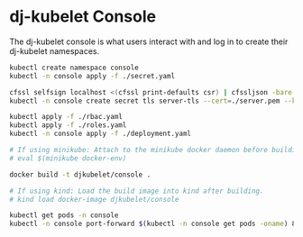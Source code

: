# dj-kubelet Console

The dj-kubelet console is what users interact with and log in to create their dj-kubelet namespaces.

```bash
kubectl create namespace console
kubectl -n console apply -f ./secret.yaml

cfssl selfsign localhost <(cfssl print-defaults csr) | cfssljson -bare server
kubectl -n console create secret tls server-tls --cert=./server.pem --key=./server-key.pem

kubectl apply -f ./rbac.yaml
kubectl apply -f ./roles.yaml
kubectl -n console apply -f ./deployment.yaml

# If using minikube: Attach to the minikube docker daemon before building.
# eval $(minikube docker-env)

docker build -t djkubelet/console .

# If using kind: Load the build image into kind after building.
# kind load docker-image djkubelet/console

kubectl get pods -n console
kubectl -n console port-forward $(kubectl -n console get pods -oname) 8443:8443
```
